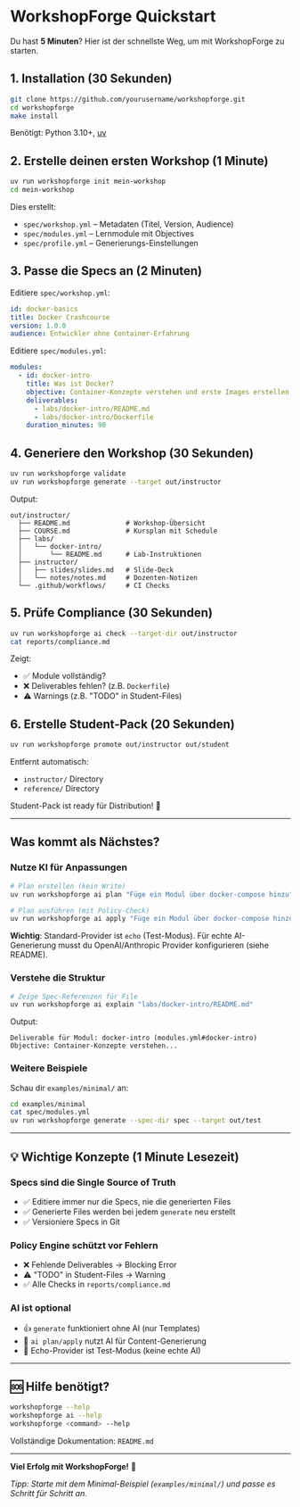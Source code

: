 # WorkshopForge Quickstart

Du hast **5 Minuten**? Hier ist der schnellste Weg, um mit WorkshopForge zu starten.

## 1. Installation (30 Sekunden)

```bash
git clone https://github.com/yourusername/workshopforge.git
cd workshopforge
make install
```

Benötigt: Python 3.10+, [uv](https://github.com/astral-sh/uv)

## 2. Erstelle deinen ersten Workshop (1 Minute)

```bash
uv run workshopforge init mein-workshop
cd mein-workshop
```

Dies erstellt:
- `spec/workshop.yml` – Metadaten (Titel, Version, Audience)
- `spec/modules.yml` – Lernmodule mit Objectives
- `spec/profile.yml` – Generierungs-Einstellungen

## 3. Passe die Specs an (2 Minuten)

Editiere `spec/workshop.yml`:

```yaml
id: docker-basics
title: Docker Crashcourse
version: 1.0.0
audience: Entwickler ohne Container-Erfahrung
```

Editiere `spec/modules.yml`:

```yaml
modules:
  - id: docker-intro
    title: Was ist Docker?
    objective: Container-Konzepte verstehen und erste Images erstellen
    deliverables:
      - labs/docker-intro/README.md
      - labs/docker-intro/Dockerfile
    duration_minutes: 90
```

## 4. Generiere den Workshop (30 Sekunden)

```bash
uv run workshopforge validate
uv run workshopforge generate --target out/instructor
```

Output:
```
out/instructor/
  ├── README.md              # Workshop-Übersicht
  ├── COURSE.md              # Kursplan mit Schedule
  ├── labs/
  │   └── docker-intro/
  │       └── README.md      # Lab-Instruktionen
  ├── instructor/
  │   ├── slides/slides.md   # Slide-Deck
  │   └── notes/notes.md     # Dozenten-Notizen
  └── .github/workflows/     # CI Checks
```

## 5. Prüfe Compliance (30 Sekunden)

```bash
uv run workshopforge ai check --target-dir out/instructor
cat reports/compliance.md
```

Zeigt:
- ✅ Module vollständig?
- ❌ Deliverables fehlen? (z.B. `Dockerfile`)
- ⚠️ Warnings (z.B. "TODO" in Student-Files)

## 6. Erstelle Student-Pack (20 Sekunden)

```bash
uv run workshopforge promote out/instructor out/student
```

Entfernt automatisch:
- `instructor/` Directory
- `reference/` Directory

Student-Pack ist ready für Distribution! 🚀

---

## Was kommt als Nächstes?

### Nutze KI für Anpassungen

```bash
# Plan erstellen (kein Write)
uv run workshopforge ai plan "Füge ein Modul über docker-compose hinzu"

# Plan ausführen (mit Policy-Check)
uv run workshopforge ai apply "Füge ein Modul über docker-compose hinzu"
```

**Wichtig**: Standard-Provider ist `echo` (Test-Modus). Für echte AI-Generierung musst du OpenAI/Anthropic Provider konfigurieren (siehe README).

### Verstehe die Struktur

```bash
# Zeige Spec-Referenzen für File
uv run workshopforge ai explain "labs/docker-intro/README.md"
```

Output:
```
Deliverable für Modul: docker-intro (modules.yml#docker-intro)
Objective: Container-Konzepte verstehen...
```

### Weitere Beispiele

Schau dir `examples/minimal/` an:
```bash
cd examples/minimal
cat spec/modules.yml
uv run workshopforge generate --spec-dir spec --target out/test
```

---

## 💡 Wichtige Konzepte (1 Minute Lesezeit)

### Specs sind die Single Source of Truth
- ✅ Editiere immer nur die Specs, nie die generierten Files
- ✅ Generierte Files werden bei jedem `generate` neu erstellt
- ✅ Versioniere Specs in Git

### Policy Engine schützt vor Fehlern
- ❌ Fehlende Deliverables → Blocking Error
- ⚠️ "TODO" in Student-Files → Warning
- ✅ Alle Checks in `reports/compliance.md`

### AI ist optional
- 👍 `generate` funktioniert ohne AI (nur Templates)
- 🤖 `ai plan/apply` nutzt AI für Content-Generierung
- 🧪 Echo-Provider ist Test-Modus (keine echte AI)

---

## 🆘 Hilfe benötigt?

```bash
workshopforge --help
workshopforge ai --help
workshopforge <command> --help
```

Vollständige Dokumentation: `README.md`

---

**Viel Erfolg mit WorkshopForge!** 🚀

*Tipp: Starte mit dem Minimal-Beispiel (`examples/minimal/`) und passe es Schritt für Schritt an.*
